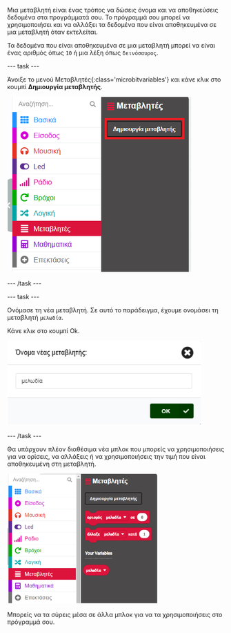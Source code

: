 Μια μεταβλητή είναι ένας τρόπος να δώσεις όνομα και να αποθηκεύσεις δεδομένα στα προγράμματά σου. Το πρόγραμμά σου μπορεί να χρησιμοποιήσει και να αλλάξει τα δεδομένα που είναι αποθηκευμένα σε μια μεταβλητή όταν εκτελείται.

Τα δεδομένα που είναι αποθηκευμένα σε μια μεταβλητή μπορεί να είναι ένας αριθμός όπως `10` ή μια λέξη όπως `δεινόσαυρος`.

--- task ---

Άνοιξε το μενού Μεταβλητές{:class='microbitvariables'} και κάνε κλικ στο κουμπί **Δημιουργία μεταβλητής**.

![Το μενού Μεταβλητές, με τονισμένο το κουμπί 'Δημιουργία μεταβλητής'.](images/variable-menu.png)

--- /task ---

--- task ---

Ονόμασε τη νέα μεταβλητή. Σε αυτό το παράδειγμα, έχουμε ονομάσει τη μεταβλητή `μελωδία`.

Κάνε κλικ στο κουμπί Ok.

<img src="images/variable-tune.png" alt="The 'New variable name' window, with the name 'tune' written in the box." width="450"/>

--- /task ---

Θα υπάρχουν πλέον διαθέσιμα νέα μπλοκ που μπορείς να χρησιμοποιήσεις για να ορίσεις, να αλλάξεις ή να χρησιμοποιήσεις την τιμή που είναι αποθηκευμένη στη μεταβλητή.

<img src="images/variableblocks-tune.png" alt="The Variables menu with new blocks to set, change, and use the value of the tune variable." width="350"/>

Μπορείς να τα σύρεις μέσα σε άλλα μπλοκ για να τα χρησιμοποιήσεις στο πρόγραμμά σου.
